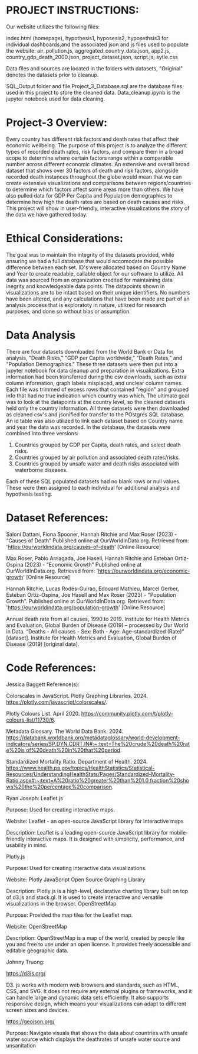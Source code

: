 # PROJECT INSTRUCTIONS: 
Our website utilizes the following files: 

index.html (homepage), 
hypothesis1, hyposesis2, 
hyposethsis3 for individual dashboards,and the associated json and js files used to populate the website: 
air_pollution.js, 
aggregated_country_data.json, 
app2.js, 
country_gdp_death_2000.json, 
project_dataset.json, 
script.js, 
sytle.css

 Data files and sources are located in the folders with datasets, "Original" denotes the datasets prior to cleanup. 

 SQL_Output folder and file Project_3_Database.sql are the database files used in this project to store the cleaned data. Data_cleanup.ipynb is the jupyter notebook used for data cleaning. 

# Project-3 Overview:
Every country has different risk factors and death rates that affect their economic wellbeing. The purpose of this project is to analyze the different types of recorded death rates, risk factors, and compare them in a broad scope to determine where certain factors range within a comparable number across different economic climates. An extensive and overall broad dataset that shows over 30 factors of death and risk factors, alongside recorded death instances throughout the globe would mean that we can create extensive visualizations and comparisons between regions/countries to determine which factors affect some areas more than others. We have also pulled data for GDP Per Capita and Population demographics to determine how high the death rates are based on death causes and risks. This project will show in user-friendly, interactive visualizations the story of the data we have gathered today. 

# Ethical Considerations:

The goal was to maintain the integrity of the datasets provided, while ensuring we had a full database that would accomodate the possible difference between each set. ID's were allocated based on Country Name and Year to create readable, callable object for our software to utilize. All data was sourced from an organization credited for maintaining data inegrity and knowledgeable data points. The datapoints shown in visualizations are to be intact based on their unique identifiers. No numbers have been altered, and any calculations that have been made are part of an analysis process that is exploratoty in nature, utilized for research purposes, and done so without bias or assumption. 

# Data Analysis 
There are four datasets downloaded from the World Bank or Data for analysis, "Death Risks," "GDP per Capita worldwide," "Death Rates," and "Population Demographics." These three datasets were then put into a jupyter notebook for data cleanup and preparation in visualizations. Extra information had been transferred during the csv downloads, such as extra column information, graph labels misplaced, and unclear column names. Each file was trimmed of excess rows that contained "region" and grouped info that had no true indication which country was which. The ultimate goal was to look at the datapoints at the country level, so the cleaned datasets held only the country information. All three datasets were then downloaded as cleaned csv's and jsonified for transfer to the POstgres SQL database. An id table was also utilized to link each dataset based on Country name and year the data was recorded. In the database, the datasets were combined into three versions: 

1) Countries grouped by GDP per Capita, death rates, and select death risks.
2) Countries grouped by air pollution and associated death rates/risks.
3) Countries grouped by unsafe water and death risks associated with waterborne diseases.

Each of these SQL populated datasets had no blank rows or null values. These were then assigned to each individual for additional analysis and hypothesis testing. 

 # Dataset References:			
 
 Saloni Dattani, Fiona Spooner, Hannah Ritchie and Max Roser (2023) - “Causes of Death” Published online at OurWorldInData.org. Retrieved from: 'https://ourworldindata.org/causes-of-death' [Online Resource]
 
Max Roser, Pablo Arriagada, Joe Hasell, Hannah Ritchie and Esteban Ortiz-Ospina (2023) - “Economic Growth” Published online at OurWorldInData.org. Retrieved from: 'https://ourworldindata.org/economic-growth' [Online Resource]

Hannah Ritchie, Lucas Rodés-Guirao, Edouard Mathieu, Marcel Gerber, Esteban Ortiz-Ospina, Joe Hasell and Max Roser (2023) - "Population Growth". Published online at OurWorldInData.org. Retrieved from: 'https://ourworldindata.org/population-growth' [Online Resource]

Annual death rate from all causes, 1990 to 2019. Institute for Health Metrics and Evaluation, Global Burden of Disease (2019) – processed by Our World in Data. “Deaths - All causes - Sex: Both - Age: Age-standardized (Rate)” [dataset]. Institute for Health Metrics and Evaluation, Global Burden of Disease (2019) [original data]. 


# Code References:

Jessica Baggett Reference(s):

Colorscales in JavaScript. Plotly Graphing Libraries. 2024. https://plotly.com/javascript/colorscales/.

Plotly Colours List. April 2020. https://community.plotly.com/t/plotly-colours-list/11730/6.

Metadata Glossary. The World Data Bank. 2024. https://databank.worldbank.org/metadataglossary/world-development-indicators/series/SP.DYN.CDRT.IN#:~:text=The%20crude%20death%20rate%20is,of%20death%20in%20that%20period.

Standardized Mortality Ratio. Department of Health. 2024. https://www.health.pa.gov/topics/HealthStatistics/Statistical-Resources/UnderstandingHealthStats/Pages/Standardized-Mortality-Ratio.aspx#:~:text=A%20ratio%20greater%20than%201.0,fraction%20shows%20the%20percentage%20comparison.

Ryan Joseph:
Leaflet.js

Purpose: Used for creating interactive maps.

Website: Leaflet - an open-source JavaScript library for interactive maps

Description: Leaflet is a leading open-source JavaScript library for mobile-friendly interactive maps. It is designed with simplicity, performance, and usability in mind.

Plotly.js

Purpose: Used for creating interactive data visualizations.

Website: Plotly JavaScript Open Source Graphing Library

Description: Plotly.js is a high-level, declarative charting library built on top of d3.js and stack.gl. It is used to create interactive and versatile visualizations in the browser.
OpenStreetMap

Purpose: Provided the map tiles for the Leaflet map.

Website: OpenStreetMap

Description: OpenStreetMap is a map of the world, created by people like you and free to use under an open license. It provides freely accessible and editable geographic data.

Johnny Truong:

https://d3js.org/
	
 D3. js works with modern web browsers and standards, such as HTML, CSS, and SVG. It does not require any external plugins or frameworks, and it can handle large and dynamic data sets efficiently. It also supports responsive design, which means your visualizations can adapt to different screen sizes and devices.

  https://geojson.org/

Purpose: Navigate visuals that shows the data about countries with unsafe water source which displays the deathrates of unsafe water source and unsanitation













			
